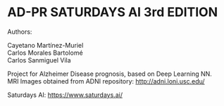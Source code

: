 # AD-PR SATURDAYS AI 3rd EDITION

Authors: 

Cayetano Martínez-Muriel<br/>
Carlos Morales Bartolomé<br/>
Carlos Sanmiguel Vila


Project for Alzheimer Disease prognosis, based on Deep Learning NN.<br/>
MRI Images obtained from ADNI repository: http://adni.loni.usc.edu/


Saturdays AI: https://www.saturdays.ai/
